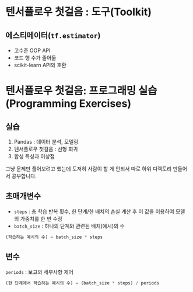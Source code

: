 # 텐서플로우 첫걸음 : 도구(Toolkit)

## 에스티메이터(`tf.estimator`)

- 고수준 OOP API
- 코드 행 수가 줄어듦
- scikit-learn API와 호환

# 텐서플로우 첫걸음: 프로그래밍 실습(Programming Exercises)

## 실습

1. Pandas : 데이터 분석, 모델링
2. 텐서플로우 첫걸음 : 선형 회귀
3. 합성 특성과 이상점

그냥 문제만 풀어보려고 했는데 도저히 사람이 할 게 안되서 따로 하위 디렉토리 만들어서 공부합니다.

## 초매개변수

- `steps` : 총 학습 반복 횟수, 한 단계/한 배치의 손실 계산 후 이 값을 이용하여 모델의 가중치를 한 번 수정
- `batch_size` : 하나의 단계와 관련된 배치(예시)의 수

```python
(학습하는 예시의 수) = batch_size * steps
```

## 변수
`periods` : 보고의 세부사항 제어

```python
(한 단계에서 학습하는 예시의 수) = (batch_size * steps) / periods
```
